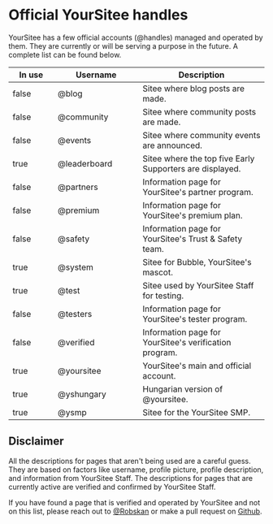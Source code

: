 # Official YourSitee handles

YourSitee has a few official accounts (@handles) managed and operated by them. They are currently or will be serving a purpose in the future. A complete list can be found below.

<table><thead><tr><th width="73" data-type="checkbox">In use</th><th width="151">Username</th><th>Description</th></tr></thead><tbody><tr><td>false</td><td>@blog</td><td>Sitee where blog posts are made.</td></tr><tr><td>false</td><td>@community</td><td>Sitee where community posts are made.</td></tr><tr><td>false</td><td>@events</td><td>Sitee where community events are announced.</td></tr><tr><td>true</td><td>@leaderboard</td><td>Sitee where the top five Early Supporters are displayed.</td></tr><tr><td>false</td><td>@partners</td><td>Information page for YourSitee's partner program.</td></tr><tr><td>false</td><td>@premium</td><td>Information page for YourSitee's premium plan.</td></tr><tr><td>false</td><td>@safety</td><td>Information page for YourSitee's Trust &#x26; Safety team.</td></tr><tr><td>true</td><td>@system</td><td>Sitee for Bubble, YourSitee's mascot.</td></tr><tr><td>true</td><td>@test</td><td>Sitee used by YourSitee Staff for testing.</td></tr><tr><td>false</td><td>@testers</td><td>Information page for YourSitee's tester program.</td></tr><tr><td>false</td><td>@verified</td><td>Information page for YourSitee's verification program.</td></tr><tr><td>true</td><td>@yoursitee</td><td>YourSitee's main and official account.</td></tr><tr><td>true</td><td>@yshungary</td><td>Hungarian version of @yoursitee.  </td></tr><tr><td>true</td><td>@ysmp</td><td>Sitee for the YourSitee SMP.</td></tr></tbody></table>

## Disclaimer <a href="#disclaimer" id="disclaimer"></a>

All the descriptions for pages that aren't being used are a careful guess. They are based on factors like username, profile picture, profile description, and information from YourSitee Staff. The descriptions for pages that are currently active are verified and confirmed by YourSitee Staff.

If you have found a page that is verified and operated by YourSitee and not on this list, please reach out to [@Robskan](https://sitee.help/c/robskan) or make a pull request on [Github](https://sitee.help/contribute).
